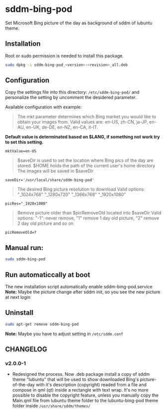 # sddm-bing-pod
Set Microsoft Bing picture of the day as background of sddm of lubuntu theme.

## Installation
Root or sudo permission is needed to install this package.

~~~bash
sudo dpkg -i sddm-bing-pod_<version>-<revision>_all.deb
~~~

## Configuration
Copy the settings file into this directory: `/etc/sddm-bing-pod/` and personalize the 
setting by uncomment the desidered parameter.

Available configuration with example:
> The mkt parameter determines which Bing market you would like to
> obtain your images from.
> Valid values are: en-US, zh-CN, ja-JP, en-AU, en-UK, de-DE, en-NZ, en-CA, it-IT.

**Default value is determinated based on $LANG, if something not work try to set this setting.**

`mktValue=en-US`


> $saveDir is used to set the location where Bing pics of the day
> are stored. $HOME holds the path of the current user's home directory
> The images will be saved in  $saveDir

`saveDir='/usr/local/share/sddm-bing-pod'`

> The desired Bing picture resolution to download
> Valid options: "_1024x768" "_1280x720" "_1366x768" "_1920x1080"

`picRes="_1920x1080"`


> Remove picture older than $picRemoveOld located into $saveDir
> Valid options: "-1": never remove, "1" remove 1 day old picture, "2" remove 2 day old picture and so on 

`picRemoveOld=7`

## Manual run:
~~~bash
sudo sddm-bing-pod
~~~

## Run automaticcally at boot

The new installation script automatically enable sddm-bing-pod.service
**Note:** Maybe the picture change after sddm init, so you see the new picture at next login


## Uninstall
~~~bash
sudo apt-get remove sddm-bing-pod
~~~

**Note:** Maybe you have to adjust setting in `/etc/sddm.conf`

## CHANGELOG

### v2.0.0-1 
- Redesigned the process. Now .deb package install a copy of sddm theme "lubuntu" that will be used to show downloaded Bing's picture-of-the-day with it's description (copyright) readed from a file and compose in qml (qt) inside a rectangle with text wrap. It's no more possible to disable the copyright feature, unless you manually copy the Main.qml file from lubuntu theme folder to the lubuntu-bing-pod theme folder inside `/usr/share/sddm/themes/`
